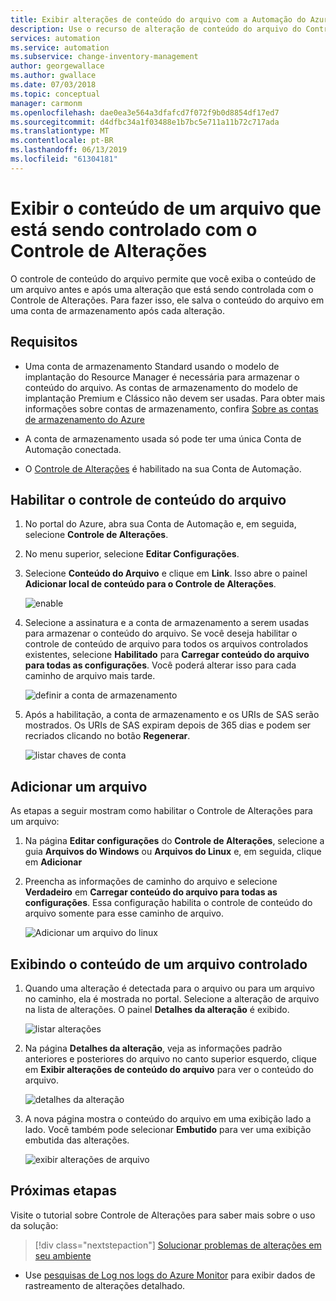 ```yaml
---
title: Exibir alterações de conteúdo do arquivo com a Automação do Azure
description: Use o recurso de alteração de conteúdo do arquivo do Controle de Alterações para exibir o conteúdo de um arquivo que foi alterado.
services: automation
ms.service: automation
ms.subservice: change-inventory-management
author: georgewallace
ms.author: gwallace
ms.date: 07/03/2018
ms.topic: conceptual
manager: carmonm
ms.openlocfilehash: dae0ea3e564a3dfafcd7f072f9b0d8854df17ed7
ms.sourcegitcommit: d4dfbc34a1f03488e1b7bc5e711a11b72c717ada
ms.translationtype: MT
ms.contentlocale: pt-BR
ms.lasthandoff: 06/13/2019
ms.locfileid: "61304181"
---
```

# <a name="view-contents-of-a-file-that-is-being-tracked-with-change-tracking"></a>Exibir o conteúdo de um arquivo que está sendo controlado com o Controle de Alterações

O controle de conteúdo do arquivo permite que você exiba o conteúdo de um arquivo antes e após uma alteração que está sendo controlada com o Controle de Alterações. Para fazer isso, ele salva o conteúdo do arquivo em uma conta de armazenamento após cada alteração.

## <a name="requirements"></a>Requisitos

* Uma conta de armazenamento Standard usando o modelo de implantação do Resource Manager é necessária para armazenar o conteúdo do arquivo. As contas de armazenamento do modelo de implantação Premium e Clássico não devem ser usadas. Para obter mais informações sobre contas de armazenamento, confira [Sobre as contas de armazenamento do Azure](../storage/common/storage-create-storage-account.md)

* A conta de armazenamento usada só pode ter uma única Conta de Automação conectada.

* O [Controle de Alterações](automation-change-tracking.md) é habilitado na sua Conta de Automação.

## <a name="enable-file-content-tracking"></a>Habilitar o controle de conteúdo do arquivo

1. No portal do Azure, abra sua Conta de Automação e, em seguida, selecione **Controle de Alterações**.
2. No menu superior, selecione **Editar Configurações**.
3. Selecione **Conteúdo do Arquivo** e clique em **Link**. Isso abre o painel **Adicionar local de conteúdo para o Controle de Alterações**.

   ![enable](./media/change-tracking-file-contents/enable.png)

4. Selecione a assinatura e a conta de armazenamento a serem usadas para armazenar o conteúdo do arquivo. Se você deseja habilitar o controle de conteúdo de arquivo para todos os arquivos controlados existentes, selecione **Habilitado** para **Carregar conteúdo do arquivo para todas as configurações**. Você poderá alterar isso para cada caminho de arquivo mais tarde.

   ![definir a conta de armazenamento](./media/change-tracking-file-contents/storage-account.png)

5. Após a habilitação, a conta de armazenamento e os URIs de SAS serão mostrados. Os URIs de SAS expiram depois de 365 dias e podem ser recriados clicando no botão **Regenerar**.

   ![listar chaves de conta](./media/change-tracking-file-contents/account-keys.png)

## <a name="add-a-file"></a>Adicionar um arquivo

As etapas a seguir mostram como habilitar o Controle de Alterações para um arquivo:

1. Na página **Editar configurações** do **Controle de Alterações**, selecione a guia **Arquivos do Windows** ou **Arquivos do Linux** e, em seguida, clique em **Adicionar**

1. Preencha as informações de caminho do arquivo e selecione **Verdadeiro** em **Carregar conteúdo do arquivo para todas as configurações**. Essa configuração habilita o controle de conteúdo do arquivo somente para esse caminho de arquivo.

   ![Adicionar um arquivo do linux](./media/change-tracking-file-contents/add-linux-file.png)

## <a name="viewing-the-contents-of-a-tracked-file"></a>Exibindo o conteúdo de um arquivo controlado

1. Quando uma alteração é detectada para o arquivo ou para um arquivo no caminho, ela é mostrada no portal. Selecione a alteração de arquivo na lista de alterações. O painel **Detalhes da alteração** é exibido.

   ![listar alterações](./media/change-tracking-file-contents/change-list.png)

1. Na página **Detalhes da alteração**, veja as informações padrão anteriores e posteriores do arquivo no canto superior esquerdo, clique em **Exibir alterações de conteúdo do arquivo** para ver o conteúdo do arquivo.

   ![detalhes da alteração](./media/change-tracking-file-contents/change-details.png)

1. A nova página mostra o conteúdo do arquivo em uma exibição lado a lado. Você também pode selecionar **Embutido** para ver uma exibição embutida das alterações.

   ![exibir alterações de arquivo](./media/change-tracking-file-contents/view-file-changes.png)

## <a name="next-steps"></a>Próximas etapas

Visite o tutorial sobre Controle de Alterações para saber mais sobre o uso da solução:

> [!div class="nextstepaction"]
> [Solucionar problemas de alterações em seu ambiente](automation-tutorial-troubleshoot-changes.md)

* Use [pesquisas de Log nos logs do Azure Monitor](../log-analytics/log-analytics-log-searches.md) para exibir dados de rastreamento de alterações detalhado.

